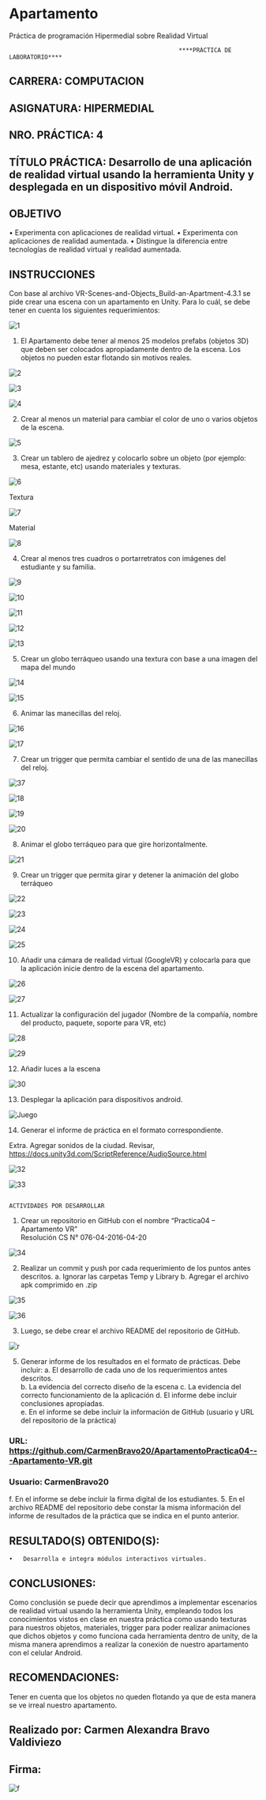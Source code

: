 # Apartamento
 Práctica de programación Hipermedial sobre Realidad Virtual
 
  
                                                    ****PRÁCTICA DE LABORATORIO****
 
 
## CARRERA: COMPUTACION 	
## ASIGNATURA: HIPERMEDIAL 
## NRO. PRÁCTICA: 	4 
## TÍTULO PRÁCTICA:  Desarrollo de una aplicación de realidad virtual usando la herramienta Unity y desplegada en un dispositivo móvil Android. 
 
## OBJETIVO  
 
•	Experimenta con aplicaciones de realidad virtual. 
•	Experimenta con aplicaciones de realidad aumentada. 
•	Distingue la diferencia entre tecnologías de realidad virtual y realidad aumentada.  

## INSTRUCCIONES  	 
Con base al archivo VR-Scenes-and-Objects_Build-an-Apartment-4.3.1 se pide crear una escena con un apartamento en Unity. Para lo cuál, se debe tener en cuenta los siguientes requerimientos: 
 
 ![1](https://user-images.githubusercontent.com/49033767/125205926-1902c000-e24a-11eb-99a6-2fdce7427e08.png)

 
1.	El Apartamento debe tener al menos 25 modelos prefabs (objetos 3D) que deben ser colocados apropiadamente dentro de la escena. Los objetos no pueden estar flotando sin motivos reales. 

 
![2](https://user-images.githubusercontent.com/49033767/125205927-199b5680-e24a-11eb-858d-ebe717b828df.png)

![3](https://user-images.githubusercontent.com/49033767/125205928-199b5680-e24a-11eb-8a69-5b84344df3fc.png)

![4](https://user-images.githubusercontent.com/49033767/125205929-199b5680-e24a-11eb-8a25-27b0c373c52a.png)
 
 
2.	Crear al menos un material para cambiar el color de uno o varios objetos de la escena. 

![5](https://user-images.githubusercontent.com/49033767/125205887-11431b80-e24a-11eb-84bd-6ce6b2cef523.png)
 
3.	Crear un tablero de ajedrez y colocarlo sobre un objeto (por ejemplo: mesa, estante, etc) usando materiales y texturas. 
 
![6](https://user-images.githubusercontent.com/49033767/125205889-12744880-e24a-11eb-99bf-4dba9c80c38d.png)


Textura
 
![7](https://user-images.githubusercontent.com/49033767/125205890-12744880-e24a-11eb-95a8-ed1f83f25a58.png)

Material

![8](https://user-images.githubusercontent.com/49033767/125205891-12744880-e24a-11eb-8003-e2a6cef53781.png) 

4.	Crear al menos tres cuadros o portarretratos con imágenes del estudiante y su familia. 
    


![9](https://user-images.githubusercontent.com/49033767/125205892-130cdf00-e24a-11eb-9a65-cfc273e7d59d.png)

![10](https://user-images.githubusercontent.com/49033767/125205893-130cdf00-e24a-11eb-9ab6-e9abf8e363a2.png)
  
![11](https://user-images.githubusercontent.com/49033767/125205894-130cdf00-e24a-11eb-9f9d-d8181fb1b25b.png)

![12](https://user-images.githubusercontent.com/49033767/125205896-13a57580-e24a-11eb-807b-93abf8ad23b1.png)  

![13](https://user-images.githubusercontent.com/49033767/125205897-13a57580-e24a-11eb-9e3e-48f2dc61b164.png)
 
5.	Crear un globo terráqueo usando una textura con base a una imagen del mapa del mundo 

![14](https://user-images.githubusercontent.com/49033767/125205898-13a57580-e24a-11eb-8446-940b90816085.png)

![15](https://user-images.githubusercontent.com/49033767/125205899-143e0c00-e24a-11eb-8cb2-4a1a5d2e2aa1.png)


6.	Animar las manecillas del reloj.  

![16](https://user-images.githubusercontent.com/49033767/125205900-143e0c00-e24a-11eb-829a-be24419a9ccc.png)

![17](https://user-images.githubusercontent.com/49033767/125205902-143e0c00-e24a-11eb-9244-7eaa1d0c666d.png)


7.	Crear un trigger que permita cambiar el sentido de una de las manecillas del reloj. 
    
![37](https://user-images.githubusercontent.com/49033767/125206045-afcf7c80-e24a-11eb-9b37-84058a10a4e5.png)

![18](https://user-images.githubusercontent.com/49033767/125205903-14d6a280-e24a-11eb-8783-e271539a714a.png)

![19](https://user-images.githubusercontent.com/49033767/125205904-14d6a280-e24a-11eb-8979-a4a4d95b25c8.png)

![20](https://user-images.githubusercontent.com/49033767/125205905-156f3900-e24a-11eb-9b15-37f8aa94842b.png)

8.	Animar el globo terráqueo para que gire horizontalmente. 

 ![21](https://user-images.githubusercontent.com/49033767/125205907-156f3900-e24a-11eb-8104-151b48b1a260.png)

9.	Crear un trigger que permita girar y detener la animación del globo terráqueo 
 
![22](https://user-images.githubusercontent.com/49033767/125205908-156f3900-e24a-11eb-8fd4-a354248e9465.png)

![23](https://user-images.githubusercontent.com/49033767/125205909-1607cf80-e24a-11eb-9986-e1c1d83347b9.png)

![24](https://user-images.githubusercontent.com/49033767/125205910-1607cf80-e24a-11eb-9c09-5b0e0cb283b7.png)

![25](https://user-images.githubusercontent.com/49033767/125205911-1607cf80-e24a-11eb-811d-49af2c5875c7.png)
 
 

10.	Añadir una cámara de realidad virtual (GoogleVR) y colocarla para que la aplicación inicie dentro de la escena del apartamento. 

![26](https://user-images.githubusercontent.com/49033767/125205912-16a06600-e24a-11eb-8187-ea2cb36aff62.png)

![27](https://user-images.githubusercontent.com/49033767/125205913-16a06600-e24a-11eb-9054-3204261db32f.png)

11.	Actualizar la configuración del jugador (Nombre de la compañía, nombre del producto, paquete, soporte para VR, etc) 
 
![28](https://user-images.githubusercontent.com/49033767/125205914-16a06600-e24a-11eb-9ff2-f16669bc3660.png)

![29](https://user-images.githubusercontent.com/49033767/125205915-1738fc80-e24a-11eb-9abf-cbd915e5eee4.png)

12.	Añadir luces a la escena 
 




![30](https://user-images.githubusercontent.com/49033767/125205916-1738fc80-e24a-11eb-8c88-bf6d63f2c672.png)





13.	Desplegar la aplicación para dispositivos android. 

![Juego](https://user-images.githubusercontent.com/49033767/125208386-a13b9200-e257-11eb-94a1-68fda7a81f01.jpg)
 
14.	Generar el informe de práctica en el formato correspondiente. 
 
Extra. Agregar sonidos de la ciudad. Revisar, 
https://docs.unity3d.com/ScriptReference/AudioSource.html 

![32](https://user-images.githubusercontent.com/49033767/125205919-17d19300-e24a-11eb-8fe2-96bb50fa6487.png)

![33](https://user-images.githubusercontent.com/49033767/125205920-186a2980-e24a-11eb-9984-5e3b89cb897e.png)
 
 
 
 
                                                                   ACTIVIDADES POR DESARROLLAR  
                                                                           
1.	Crear un repositorio en GitHub con el nombre “Practica04 – Apartamento VR”  
Resolución CS N° 076-04-2016-04-20 

 ![34](https://user-images.githubusercontent.com/49033767/125205921-186a2980-e24a-11eb-8cd0-cf058938e555.png)
 
2. Realizar un commit y push por cada requerimiento de los puntos antes descritos. 
a.	Ignorar las carpetas Temp y Library 
b.	Agregar el archivo apk comprimido en .zip 

![35](https://user-images.githubusercontent.com/49033767/125205922-186a2980-e24a-11eb-8ca6-fb7c662e978e.png)

![36](https://user-images.githubusercontent.com/49033767/125205923-1902c000-e24a-11eb-986b-4743542e1d8e.png)

 
 
3. Luego, se debe crear el archivo README del repositorio de GitHub. 

![r](https://user-images.githubusercontent.com/49033767/125208412-c03a2400-e257-11eb-8c7d-68b6bbcfc0f3.png)

5. Generar informe de los resultados en el formato de prácticas. Debe incluir: 
a.	El desarrollo de cada uno de los requerimientos antes descritos.  
b.	La evidencia del correcto diseño de la escena 
c.	La evidencia del correcto funcionamiento de la aplicación 
d.	El informe debe incluir conclusiones apropiadas.  
e.	En el informe se debe incluir la información de GitHub (usuario y URL del repositorio de la práctica)  

### URL: https://github.com/CarmenBravo20/ApartamentoPractica04---Apartamento-VR.git 

### Usuario: CarmenBravo20

f.	En el informe se debe incluir la firma digital de los estudiantes. 
5. En el archivo README del repositorio debe constar la misma información del informe de resultados de la práctica que se indica en el punto anterior. 

## RESULTADO(S) OBTENIDO(S): 

	• 	Desarrolla e integra módulos interactivos virtuales. 
 
## CONCLUSIONES:  
Como conclusión se puede decir que aprendimos a implementar escenarios de realidad virtual usando la herramienta Unity, empleando todos los conocimientos vistos en clase en nuestra práctica como usando texturas para nuestros objetos, materiales, trigger para poder realizar animaciones que dichos objetos y como funciona cada herramienta dentro de unity, de la misma manera aprendimos a realizar la conexión de nuestro apartamento con el celular Android. 
 
## RECOMENDACIONES:  
 
Tener en cuenta que los objetos no queden flotando ya que de esta manera se ve irreal nuestro apartamento.

## Realizado por: Carmen Alexandra Bravo Valdiviezo

## Firma: 
![f](https://user-images.githubusercontent.com/49033767/125206520-5b79cc00-e24d-11eb-81c9-3f7476d8f001.png)


 


